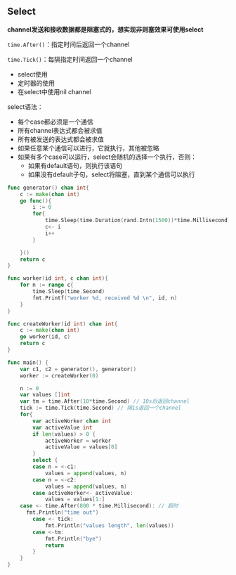 ## Select

**channel发送和接收数据都是阻塞式的，想实现非则塞效果可使用select**

`time.After()`：指定时间后返回一个channel

`time.Tick()`：每隔指定时间返回一个channel

* select使用
* 定时器的使用
* 在select中使用nil channel

select语法：

* 每个case都必须是一个通信
* 所有channel表达式都会被求值
* 所有被发送的表达式都会被求值
* 如果任意某个通信可以进行，它就执行，其他被忽略
* 如果有多个case可以运行，select会随机的选择一个执行，否则：
  * 如果有default语句，则执行该语句
  * 如果没有default子句，select将阻塞，直到某个通信可以执行

```go
func generator() chan int{
	c := make(chan int)
	go func(){
		i := 0
		for{
			time.Sleep(time.Duration(rand.Intn(1500))*time.Millisecond)
			c<- i
			i++
		}

	}()
	return c
}

func worker(id int, c chan int){
	for n := range c{
		time.Sleep(time.Second)
		fmt.Printf("worker %d, received %d \n", id, n)
	}
}

func createWorker(id int) chan int{
	c := make(chan int)
	go worker(id, c)
	return c
}

func main() {
	var c1, c2 = generator(), generator()
	worker := createWorker(0)

	n := 0
	var values []int
	var tm = time.After(10*time.Second) // 10s后返回channel
	tick := time.Tick(time.Second) // 隔1s返回一个channel
	for{
		var activeWorker chan int
		var activeValue int
		if len(values) > 0 {
			activeWorker = worker
			activeValue = values[0]
		}
		select {
		case n = <-c1:
			values = append(values, n)
		case n = <-c2:
			values = append(values, n)
		case activeWorker<- activeValue:
			values = values[1:]
    case <- time.After(800 * time.Millisecond): // 超时
      fmt.Println("time out")
		case <- tick:
			fmt.Println("values length", len(values))
		case <-tm:
			fmt.Println("bye")
			return
		}
	}
}
```




